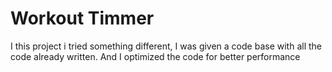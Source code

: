 # Workout Timmer

I this project i tried something different, I was given a code base with all the code already written. And I optimized the code for better performance
